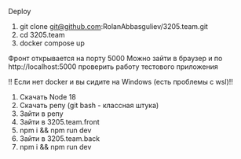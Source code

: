 Deploy

1) git clone git@github.com:RolanAbbasguliev/3205.team.git
2) cd 3205.team
3) docker compose up

Фронт открывается на порту 5000
Можно зайти в браузер и по http://localhost:5000 проверить работу тестового приложения


!! Если нет docker и вы сидите на Windows (есть проблемы с wsl)!!

1. Скачать Node 18
2. Скачать репу (git bash - классная штука)
3. Зайти в репу
4. Зайти в 3205.team.front 
5. npm i && npm run dev
6. Зайти в 3205.team.back
7. npm i && npm run dev 
